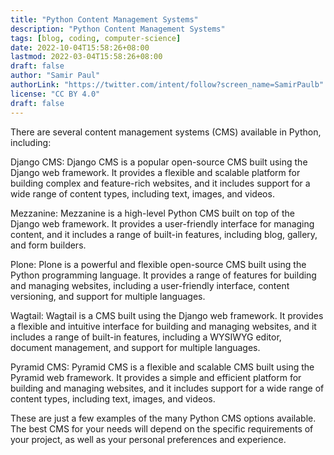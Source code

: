 ```yaml
---
title: "Python Content Management Systems"
description: "Python Content Management Systems"
tags: [blog, coding, computer-science]
date: 2022-10-04T15:58:26+08:00
lastmod: 2022-03-04T15:58:26+08:00
draft: false
author: "Samir Paul"
authorLink: "https://twitter.com/intent/follow?screen_name=SamirPaulb"
license: "CC BY 4.0"
draft: false
---
```


<script async src="https://pagead2.googlesyndication.com/pagead/js/adsbygoogle.js?client=ca-pub-8274401353019049" loading="lazy"
     crossorigin="anonymous"></script>
<!-- Display ads -->
<ins class="adsbygoogle"
     style="display:block"
     data-ad-client="ca-pub-8274401353019049"
     data-ad-slot="5522300086"
     data-ad-format="auto"
     data-full-width-responsive="true"></ins>
<script>
     (adsbygoogle = window.adsbygoogle || []).push({});
</script>



There are several content management systems (CMS) available in Python, including:

Django CMS: Django CMS is a popular open-source CMS built using the Django web framework. It provides a flexible and scalable platform for building complex and feature-rich websites, and it includes support for a wide range of content types, including text, images, and videos.

Mezzanine: Mezzanine is a high-level Python CMS built on top of the Django web framework. It provides a user-friendly interface for managing content, and it includes a range of built-in features, including blog, gallery, and form builders.

Plone: Plone is a powerful and flexible open-source CMS built using the Python programming language. It provides a range of features for building and managing websites, including a user-friendly interface, content versioning, and support for multiple languages.

Wagtail: Wagtail is a CMS built using the Django web framework. It provides a flexible and intuitive interface for building and managing websites, and it includes a range of built-in features, including a WYSIWYG editor, document management, and support for multiple languages.

Pyramid CMS: Pyramid CMS is a flexible and scalable CMS built using the Pyramid web framework. It provides a simple and efficient platform for building and managing websites, and it includes support for a wide range of content types, including text, images, and videos.

These are just a few examples of the many Python CMS options available. The best CMS for your needs will depend on the specific requirements of your project, as well as your personal preferences and experience.



